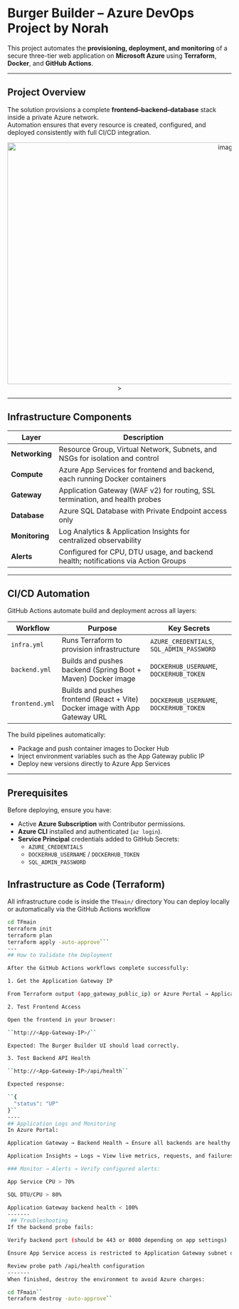 # Burger Builder – Azure DevOps Project by Norah

This project automates the **provisioning, deployment, and monitoring** of a secure three-tier web application on **Microsoft Azure** using **Terraform**, **Docker**, and **GitHub Actions**.

---

##  Project Overview

The solution provisions a complete **frontend–backend–database** stack inside a private Azure network.  
Automation ensures that every resource is created, configured, and deployed consistently with full CI/CD integration.

<p align="center">
  <img width="972" height="542" alt="image" src="https://github.com/user-attachments/assets/65aac071-1171-44fa-ac10-d5298f3c3845" />
>
</p>

---

## Infrastructure Components

| Layer | Description |
|-------|--------------|
| **Networking** | Resource Group, Virtual Network, Subnets, and NSGs for isolation and control |
| **Compute** | Azure App Services for frontend and backend, each running Docker containers |
| **Gateway** | Application Gateway (WAF v2) for routing, SSL termination, and health probes |
| **Database** | Azure SQL Database with Private Endpoint access only |
| **Monitoring** | Log Analytics & Application Insights for centralized observability |
| **Alerts** | Configured for CPU, DTU usage, and backend health; notifications via Action Groups |

---

##  CI/CD Automation

GitHub Actions automate build and deployment across all layers:

| Workflow | Purpose | Key Secrets |
|-----------|----------|--------------|
| `infra.yml` | Runs Terraform to provision infrastructure | `AZURE_CREDENTIALS`, `SQL_ADMIN_PASSWORD` |
| `backend.yml` | Builds and pushes backend (Spring Boot + Maven) Docker image | `DOCKERHUB_USERNAME`, `DOCKERHUB_TOKEN` |
| `frontend.yml` | Builds and pushes frontend (React + Vite) Docker image with App Gateway URL | `DOCKERHUB_USERNAME`, `DOCKERHUB_TOKEN` |

The build pipelines automatically:
- Package and push container images to Docker Hub
- Inject environment variables such as the App Gateway public IP
- Deploy new versions directly to Azure App Services

---

##  Prerequisites

Before deploying, ensure you have:

- Active **Azure Subscription** with Contributor permissions.
- **Azure CLI** installed and authenticated (`az login`).
- **Service Principal** credentials added to GitHub Secrets:
  - `AZURE_CREDENTIALS`
  - `DOCKERHUB_USERNAME` / `DOCKERHUB_TOKEN`
  - `SQL_ADMIN_PASSWORD`



##  Infrastructure as Code (Terraform)

All infrastructure code is inside the `TFmain/` directory
You can deploy locally or automatically via the GitHub Actions workflow

```bash
cd TFmain
terraform init
terraform plan
terraform apply -auto-approve```
---
## How to Validate the Deployment

After the GitHub Actions workflows complete successfully:

1. Get the Application Gateway IP

From Terraform output (app_gateway_public_ip) or Azure Portal → Application Gateway → public IP

2. Test Frontend Access

Open the frontend in your browser:

``http://<App-Gateway-IP>/``

Expected: The Burger Builder UI should load correctly.

3. Test Backend API Health

``http://<App-Gateway-IP>/api/health``

Expected response:

``{
  "status": "UP"
}``
----
## Application Logs and Monitoring
In Azure Portal:

Application Gateway → Backend Health → Ensure all backends are healthy

Application Insights → Logs → View live metrics, requests, and failures

### Monitor → Alerts → Verify configured alerts:

App Service CPU > 70%

SQL DTU/CPU > 80%

Application Gateway backend health < 100%
-------
 ## Troubleshooting
If the backend probe fails:

Verify backend port (should be 443 or 8080 depending on app settings)

Ensure App Service access is restricted to Application Gateway subnet only

Review probe path /api/health configuration
-------
When finished, destroy the environment to avoid Azure charges:

cd TFmain``
terraform destroy -auto-approve``
